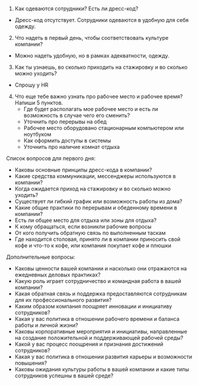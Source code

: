 1. Как одеваются сотрудники? Есть ли дресс-код?
- Дресс-код отсутствует. Сотрудники одеваются в удобную для себя одежду.
2. Что надеть в первый день, чтобы соответствовать культуре компании?
- Можно надеть удобную, но в рамках адекватности, одежду.
3. Как ты узнаешь, во сколько приходить на стажировку и во сколько можно уходить?
- Спрошу у HR
4. Что еще тебе важно узнать про рабочее место и рабочее время? Напиши 5 пунктов.
    - Где будет располагать мое рабочее место и есть ли возможность в случае чего его сменить?
    - Уточнить про перерывы на обед
    - Рабочее место оборудовано стационарным компьютером или ноутбуком
    - Как оформить доступы в системы
    - Уточнить про наличие комнат отдыха

Список вопросов для первого дня:

- Каковы основные принципы дресс-кода в компании?
- Какие средства коммуникации, мессенджеры используются в компании?
- Когда ожидается приход на стажировку и во сколько можно уходить?
- Существует ли гибкий график или возможность работы из дома?
- Какие общие практики по перерывам и обеденному времени в компании?
- Есть ли общее место для отдыха или зоны для отдыха?
- К кому обращаться, если возникли рабочие вопросы
- От кого получить обратную связь по выполненным таскам
- Где находится столовая, принято ли в компании приносить свой кофе и что-то к кофе, или компания покупает кофе и плюшки

Дополнительные вопросы:

- Каковы ценности вашей компании и насколько они отражаются на ежедневных деловых практиках?
- Какую роль играет сотрудничество и командная работа в вашей компании?
- Какая обратная связь и поддержка предоставляются сотрудникам для их профессионального развития?
- Каким образом компания поощряет инновации и инициативу сотрудников?
- Какая у вас политика в отношении рабочего времени и баланса работы и личной жизни?
- Каковы корпоративные мероприятия и инициативы, направленные на создание положительной и поддерживающей рабочей среды?
- Какой у вас процесс поощрения и признания достижений сотрудников?
- Какая у вас политика в отношении развития карьеры и возможности повышения?
- Каковы ожидания культуры работы в вашей компании и какие типы сотрудников успешны в вашей среде?
